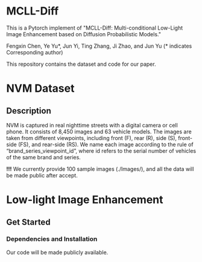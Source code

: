 # MCLL-Diff

This is a Pytorch implement of "MCLL-Diff: Multi-conditional Low-Light Image Enhancement based on Diffusion Probabilistic Models."

Fengxin Chen, Ye Yu\*, Jun Yi, Ting Zhang, Ji Zhao, and Jun Yu (* indicates Corresponding author)

This repository contains the dataset and code for our paper. 

# NVM Dataset

## Description

NVM is captured in real nighttime streets with a digital camera or cell phone. It consists of 8,450 images and 63 vehicle models. The images are taken from different viewpoints, including front (F), rear (R), side (S), front-side (FS), and rear-side (RS). We name each image according to the rule of “brand_series_viewpoint_id”, where id refers to the serial number of vehicles of the same brand and series.

**!!!** We currently provide 100 sample images (./Images/), and all the data will be made public after accept.

# Low-light Image Enhancement
## Get Started
### Dependencies and Installation

Our code will be made publicly available.
